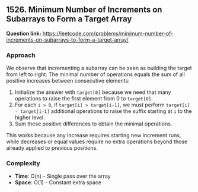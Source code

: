 ## 1526. Minimum Number of Increments on Subarrays to Form a Target Array

**Question link:** https://leetcode.com/problems/minimum-number-of-increments-on-subarrays-to-form-a-target-array/

### Approach
We observe that incrementing a subarray can be seen as building the target from left to right. The minimal number of operations equals the sum of all positive increases between consecutive elements:
1. Initialize the answer with `target[0]` because we need that many operations to raise the first element from 0 to `target[0]`.
2. For each `i > 0`, if `target[i] > target[i-1]`, we must perform `target[i] - target[i-1]` additional operations to raise the suffix starting at `i` to the higher level.
3. Sum these positive differences to obtain the minimal operations.

This works because any increase requires starting new increment runs, while decreases or equal values require no extra operations beyond those already applied to previous positions.

### Complexity
- **Time**: O(n) - Single pass over the array
- **Space**: O(1) - Constant extra space